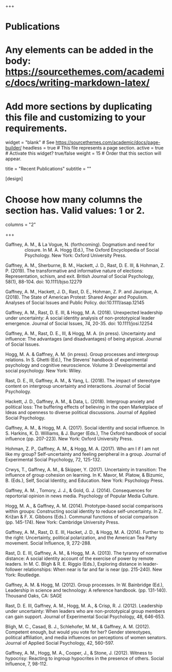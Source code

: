+++
# Publications
# Any elements can be added in the body: https://sourcethemes.com/academic/docs/writing-markdown-latex/
# Add more sections by duplicating this file and customizing to your requirements.

widget = "blank"  # See https://sourcethemes.com/academic/docs/page-builder/
headless = true  # This file represents a page section.
active = true  # Activate this widget? true/false
weight = 15  # Order that this section will appear.

title = "Recent Publications"
subtitle = ""

[design]
  # Choose how many columns the section has. Valid values: 1 or 2.
  columns = "2"

+++

<p style="margin-left: 60px; text-indent: -60px;">Gaffney, A. M., & La Vogue, N. (forthcoming). Dogmatism and need for closure. In M. A. Hogg (Ed.), The Oxford Encyclopedia of Social Psychology.  New York: Oxford University Press.</p> 

Gaffney, A. M., Sherburne, B. M., Hackett, J. D., Rast, D. E. III, & Hohman, Z. P. (2019). The transformative and informative nature of elections: Representation, schism, and exit. British Journal of Social Psychology, 58(1), 88-104. doi: 10.1111/bjso.12279

Gaffney, A. M., Hackett, J. D., Rast, D. E., Hohman, Z. P. and Jaurique, A. (2018). The State of American Protest: Shared Anger and Populism. Analyses of Social Issues and Public Policy. doi:10.1111/asap.12145

Gaffney, A. M., Rast, D. E. III, & Hogg, M. A. (2018). Unexpected leadership under uncertainty: A social identity analysis of non-prototypical leader emergence. Journal of Social Issues, 74, 20-35. doi: 10.1111/josi.12254

Gaffney, A. M., Rast, D. E., III, & Hogg, M. A. (in press). Uncertainty and influence: The advantages (and disadvantages) of being atypical. Journal of Social Issues.

Hogg, M. A. & Gaffney, A. M. (in press). Group processes and intergroup relations. In S. Ghetti (Ed.), The Stevens’ handbook of experimental psychology and cognitive neuroscience. Volume 3: Developmental and social psychology. New York: Wiley.

Rast, D. E., III, Gaffney, A. M., & Yang, L. (2018). The impact of stereotype content on intergroup uncertainty and interactions. Journal of Social Psychology.

Hackett, J. D., Gaffney, A. M., & Data, L. (2018). Intergroup anxiety and political loss: The buffering effects of believing in the open Marketplace of Ideas and openness to diverse political discussions. Journal of Applied Social Psychology. 

Gaffney, A. M., & Hogg, M. A. (2017). Social identity and social influence. In S. Harkins, K. D. Williams, & J. Burger (Eds.), The Oxford handbook of social influence (pp. 207-223). New York: Oxford University Press. 

Hohman, Z. P., Gaffney, A. M., & Hogg, M. A. (2017). Who am I if I am not like my group? Self-uncertainty and feeling peripheral in a group. Journal of Experimental Social Psychology, 72, 125-132.

Crwys, T., Gaffney, A. M., & Skipper, Y. (2017). Uncertainty in transition: The influence of group cohesion on learning. In K. Mavor, M. Platow, & Bizumic, B. (Eds.), Self, Social Identity, and Education. New York: Psychology Press.

Gaffney, A. M. , Tomory, J. J., & Gold, G. J. (2014). Consequences for reportorial opinion in news media. Psychology of Popular Media Culture.

Hogg, M. A., & Gaffney, A. M. (2014). Prototype-based social comparisons within groups: Constructing social identity to reduce self-uncertainty. In Z. Križan & F. X. Gibbons (Eds.). Communal functions of social comparison (pp. 145-174). New York: Cambridge University Press.

Gaffney, A. M., Rast, D. E. III, Hacket, J. D., & Hogg, M. A. (2014).  Further to the right: Uncertainty, political polarization, and the American Tea Party movement. Social Influence, 9, 272-288.

Rast, D. E. III, Gaffney, A. M., & Hogg, M. A. (2013). The tyranny of normative distance: A social identity account of the exercise of power by remote leaders. In M. C. Bligh & R. E. Riggio (Eds.), Exploring distance in leader-follower relationships: When near is far and far is near (pp. 215-240). New York: Routledge.

Gaffney, A. M. & Hogg, M. (2012). Group processes. In W. Bainbridge (Ed.), Leadership in science and technology: A reference handbook. (pp. 131-140). Thousand Oaks, CA: SAGE

Rast, D. E. III, Gaffney, A. M., Hogg, M. A., & Crisp, R. J. (2012). Leadership under uncertainty: When leaders who are non-prototypical group members can gain support. Journal of Experimental Social Psychology, 48, 646-653.

Bligh, M. C., Casad, B. J., Schlehofer, M. M., & Gaffney, A. M. (2012). Competent enough, but would you vote for her? Gender stereotypes, political affiliation, and media influences on perceptions of women senators.  Journal of Applied Social Psychology, 42, 560-597.

Gaffney, A. M., Hogg, M. A., Cooper, J., & Stone, J. (2012). Witness to hypocrisy: Reacting to ingroup hypocrites in the presence of others. Social Influence, 7, 98-112.
